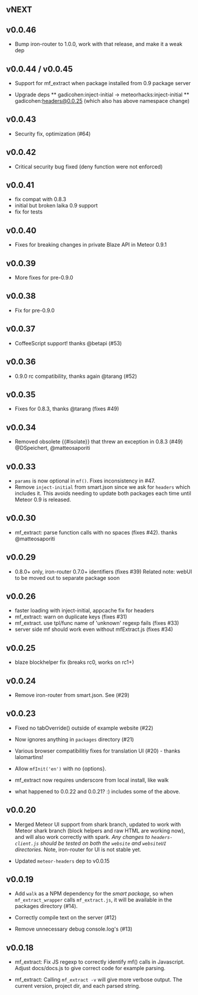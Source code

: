 ## vNEXT

## v0.0.46

* Bump iron-router to 1.0.0, work with that release, and make it a weak dep

## v0.0.44 / v0.0.45

* Support for mf_extract when package installed from 0.9 package server

* Upgrade deps
** gadicohen:inject-initial -> meteorhacks:inject-initial
** gadicohen:headers@0.0.25 (which also has above namespace change)

## v0.0.43

* Security fix, optimization (#64)

## v0.0.42

* Critical security bug fixed (deny function were not enforced)

## v0.0.41

* fix compat with 0.8.3
* initial but broken laika 0.9 support
* fix for tests

## v0.0.40

* Fixes for breaking changes in private Blaze API in Meteor 0.9.1

## v0.0.39

* More fixes for pre-0.9.0

## v0.0.38

* Fix for pre-0.9.0

## v0.0.37

* CoffeeScript support!  thanks @betapi (#53)

## v0.0.36

* 0.9.0 rc compatibility, thanks again @tarang (#52)

## v0.0.35

* Fixes for 0.8.3, thanks @tarang (fixes #49)

## v0.0.34

* Removed obsolete {{#isolate}} that threw an exception in 0.8.3 (#49)
  @DSpeichert, @matteosaporiti

## v0.0.33

* `params` is now optional in `mf()`.  Fixes inconsistency in #47.
* Remove `inject-initial` from smart.json since we ask for `headers` which includes it.
This avoids needing to update both packages each time until Meteor 0.9 is released.

## v0.0.30

* mf_extract: parse function calls with no spaces (fixes #42).  thanks @matteosaporiti

## v0.0.29

* 0.8.0+ only, iron-router 0.7.0+ identifiers (fixes #39)
Related note: webUI to be moved out to separate package soon

## v0.0.26

* faster loading with inject-initial, appcache fix for headers
* mf_extract: warn on duplicate keys (fixes #31)
* mf_extract. use tpl/func name of 'unknown' regexp fails (fixes #33)
* server side mf should work even without mfExtract.js (fixes #34)

## v0.0.25

* blaze blockhelper fix (breaks rc0, works on rc1+)

## v0.0.24

* Remove iron-router from smart.json.  See (#29)

## v0.0.23

* Fixed no tabOverride() outside of example website (#22)
* Now ignores anything in `packages` directory (#21)
* Various browser compatibilitiy fixes for translation UI (#20) -
thanks lalomartins!
* Allow `mfInit('en')` with no {options}.
* mf_extract now requires underscore from local install, like walk

* what happened to 0.0.22 and 0.0.21? :)  includes some of the above.

## v0.0.20

* Merged Meteor UI support from shark branch, updated to work with
Meteor shark branch (block helpers and raw HTML are working now),
and will also work correctly with spark.  *Any changes to
`headers-client.js` should be tested on both the `website` and
`websiteUI` directories.*  Note, iron-router for UI is not stable
yet.

* Updated `meteor-headers` dep to v0.0.15

## v0.0.19

* Add `walk` as a NPM dependency for the *smart package*, so
when `mf_extract_wrapper` calls `mf_extract.js`, it will be
available in the packages directory (#14).

* Correctly compile text on the server (#12)

* Remove unnecessary debug console.log's (#13)

## v0.0.18

* mf_extract: Fix JS regexp to correctly identify mf() calls in
Javascript.  Adjust docs/docs.js to give correct code for example
parsing.

* mf_extract: Calling `mf_extract -v` will give more verbose
output.  The current version, project dir, and each parsed string.
